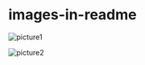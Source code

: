 # images-in-readme

![picture1](https://user-images.githubusercontent.com/44629798/49055001-1996d700-f1c4-11e8-9a79-7caecd8d1672.png)


![picture2](https://user-images.githubusercontent.com/44629798/49056191-a6dc2a80-f1c8-11e8-848b-2f89d2d36b6a.png)
